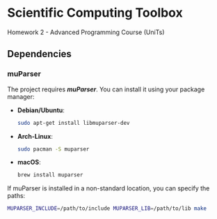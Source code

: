 # Scientific Computing Toolbox
Homework 2 - Advanced Programming Course (UniTs)

## Dependencies

### muParser
The project requires ***muParser***. You can install it using your package manager:

- **Debian/Ubuntu**:

    ```bash
    sudo apt-get install libmuparser-dev
    ```
- **Arch-Linux**: 
    ```bash
    sudo pacman -S muparser
    ```

- **macOS**: 
    ```bash
    brew install muparser
    ```

If muParser is installed in a non-standard location, you can specify the paths:
```bash
MUPARSER_INCLUDE=/path/to/include MUPARSER_LIB=/path/to/lib make
